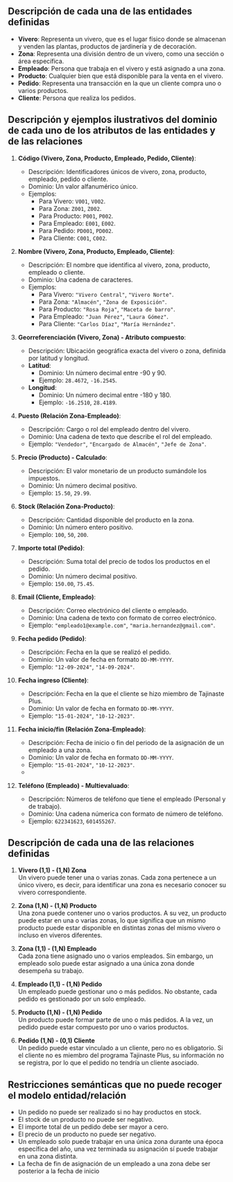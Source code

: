 ## Descripción de cada una de las entidades definidas

- **Vivero**: Representa un vivero, que es el lugar físico donde se almacenan y venden las plantas, productos de jardinería y de decoración.
- **Zona**: Representa una división dentro de un vivero, como una sección o área específica.
- **Empleado**: Persona que trabaja en el vivero y está asignado a una zona.
- **Producto**: Cualquier bien que está disponible para la venta en el vivero.
- **Pedido**: Representa una transacción en la que un cliente compra uno o varios productos.
- **Cliente**: Persona que realiza los pedidos.


## Descripción y ejemplos ilustrativos del dominio de cada uno de los atributos de las entidades y de las relaciones

1. **Código (Vivero, Zona, Producto, Empleado, Pedido, Cliente)**:
   - Descripción: Identificadores únicos de vivero, zona, producto, empleado, pedido o cliente.
   - Dominio: Un valor alfanumérico único.
   - Ejemplos:
     - Para Vivero: `V001`, `V002`.
     - Para Zona: `Z001`, `Z002`.
     - Para Producto: `P001`, `P002`.
     - Para Empleado: `E001`, `E002`.
     - Para Pedido: `PD001`, `PD002`.
     - Para Cliente: `C001`, `C002`.

2. **Nombre (Vivero, Zona, Producto, Empleado, Cliente)**:
   - Descripción: El nombre que identifica al vivero, zona, producto, empleado o cliente.
   - Dominio: Una cadena de caracteres.
   - Ejemplos:
     - Para Vivero: `"Vivero Central"`, `"Vivero Norte"`.
     - Para Zona: `"Almacén"`, `"Zona de Exposición"`.
     - Para Producto: `"Rosa Roja"`, `"Maceta de barro"`.
     - Para Empleado: `"Juan Pérez"`, `"Laura Gómez"`.
     - Para Cliente: `"Carlos Díaz"`, `"María Hernández"`.

3. **Georreferenciación (Vivero, Zona) - Atributo compuesto**:
   - Descripción: Ubicación geográfica exacta del vivero o zona, definida por latitud y longitud.
   - **Latitud**:
     - Dominio: Un número decimal entre -90 y 90.
     - Ejemplo: `28.4672`, `-16.2545`.
   - **Longitud**:
     - Dominio: Un número decimal entre -180 y 180.
     - Ejemplo: `-16.2510`, `28.4189`.

4. **Puesto (Relación Zona-Empleado)**:
   - Descripción: Cargo o rol del empleado dentro del vivero.
   - Dominio: Una cadena de texto que describe el rol del empleado.
   - Ejemplo: `"Vendedor"`, `"Encargado de Almacén"`, `"Jefe de Zona"`.

5. **Precio (Producto) - Calculado**:
   - Descripción: El valor monetario de un producto sumándole los impuestos.
   - Dominio: Un número decimal positivo.
   - Ejemplo: `15.50`, `29.99`.

6. **Stock (Relación Zona-Producto)**:
   - Descripción: Cantidad disponible del producto en la zona.
   - Dominio: Un número entero positivo.
   - Ejemplo: `100`, `50`, `200`.

7. **Importe total (Pedido)**:
   - Descripción: Suma total del precio de todos los productos en el pedido.
   - Dominio: Un número decimal positivo.
   - Ejemplo: `150.00`, `75.45`.

8. **Email (Cliente, Empleado)**:
   - Descripción: Correo electrónico del cliente o empleado.
   - Dominio: Una cadena de texto con formato de correo electrónico.
   - Ejemplo: `"empleado1@example.com"`, `"maria.hernandez@gmail.com"`.

9. **Fecha pedido (Pedido)**:
   - Descripción: Fecha en la que se realizó el pedido.
   - Dominio: Un valor de fecha en formato `DD-MM-YYYY`.
   - Ejemplo: `"12-09-2024"`, `"14-09-2024"`.

10. **Fecha ingreso (Cliente)**:
    - Descripción: Fecha en la que el cliente se hizo miembro de Tajinaste Plus.
    - Dominio: Un valor de fecha en formato `DD-MM-YYYY`.
    - Ejemplo: `"15-01-2024"`, `"10-12-2023"`.

11. **Fecha inicio/fin (Relación Zona-Empleado)**:
    - Descripción: Fecha de inicio o fin del periodo de la asignación de un empleado a una zona.
    - Dominio: Un valor de fecha en formato `DD-MM-YYYY`.
    - Ejemplo: `"15-01-2024"`, `"10-12-2023"`.
    - 
8. **Teléfono (Empleado) - Multievaluado**:
   - Descripción: Números de teléfono que tiene el empleado (Personal y de trabajo).
   - Dominio: Una cadena númerica con formato de número de teléfono.
   - Ejemplo: `622341623`, `601455267`.

## Descripción de cada una de las relaciones definidas

1. **Vivero (1,1) - (1,N) Zona**  
   Un vivero puede tener una o varias zonas. Cada zona pertenece a un único vivero, es decir, para identificar una zona es necesario conocer su vivero correspondiente.

2. **Zona (1,N) - (1,N) Producto**  
   Una zona puede contener uno o varios productos. A su vez, un producto puede estar en una o varias zonas, lo que significa que un mismo producto puede estar disponible en distintas zonas del mismo vivero o incluso en viveros diferentes.

3. **Zona (1,1) - (1,N) Empleado**  
   Cada zona tiene asignado uno o varios empleados. Sin embargo, un empleado solo puede estar asignado a una única zona donde desempeña su trabajo.

4. **Empleado (1,1) - (1,N) Pedido**  
   Un empleado puede gestionar uno o más pedidos. No obstante, cada pedido es gestionado por un solo empleado.

5. **Producto (1,N) - (1,N) Pedido**  
   Un producto puede formar parte de uno o más pedidos. A la vez, un pedido puede estar compuesto por uno o varios productos.

6. **Pedido (1,N) - (0,1) Cliente**  
   Un pedido puede estar vinculado a un cliente, pero no es obligatorio. Si el cliente no es miembro del programa Tajinaste Plus, su información no se registra, por lo que el pedido no tendría un cliente asociado.


## Restricciones semánticas que no puede recoger el modelo entidad/relación
- Un pedido no puede ser realizado si no hay productos en stock.
- El stock de un producto no puede ser negativo.
- El importe total de un pedido debe ser mayor a cero.
- El precio de un producto no puede ser negativo.
- Un empleado solo puede trabajar en una única zona durante una época específica del año, una vez terminada su asignación sí puede trabajar en una zona distinta.
- La fecha de fin de asignación de un empleado a una zona debe ser posterior a la fecha de inicio
